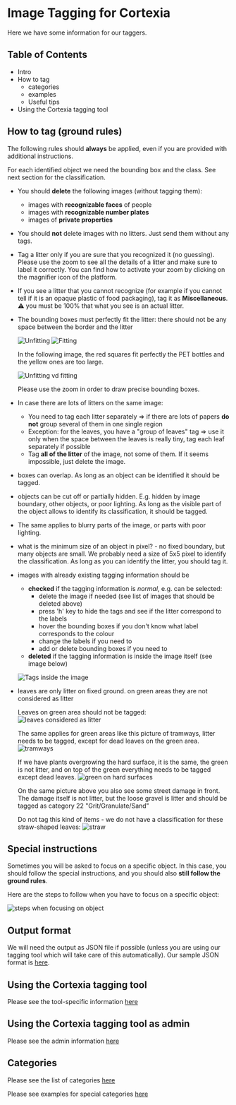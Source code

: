 # Image Tagging for Cortexia

Here we have some information for our taggers.

## Table of Contents

- Intro
- How to tag
  - categories
  - examples
  - Useful tips
- Using the Cortexia tagging tool

## How to tag (ground rules)

The following rules should **always** be applied, even if you are provided with additional instructions.

For each identified object we need the bounding box and the class. See next section for the classification.

- You should **delete** the following images (without tagging them):
  - images with **recognizable faces** of people
  - images with **recognizable number plates**
  - images of **private properties**

- You should **not** delete images with no litters. Just send them without any tags.

- Tag a litter only if you are sure that you recognized it (no guessing). Please use the zoom to see all the details of a litter and make sure to label it correctly. You can find how to activate your zoom by clicking on the magnifier icon of the platform.
- If you see a litter that you cannot recognize (for example if you cannot tell if it is an opaque plastic of food packaging), tag it as **Miscellaneous**. ⚠️ you must be 100% that what you see is an actual litter.

- The bounding boxes must perfectly fit the litter: there should not be any space between the border and the litter

  ![Unfitting](images/unfitting_box.png)  ![Fitting](images/fitting_box.png)

  In the following image, the red squares fit perfectly the PET bottles and the yellow ones are too large.

  ![Unfitting vd fitting](images/sample_labeling.png)

  

  Please use the zoom in order to draw precise bounding boxes.

- In case there are lots of litters on the same image:

  - You need to tag each litter separately => if there are lots of papers **do not** group several of them in one single region
  - Exception: for the leaves, you have a "group of leaves" tag => use it only when the space between the leaves is really tiny, tag each leaf separately if possible
  - Tag **all of the litter** of the image, not some of them. If it seems impossible, just delete the image.

- boxes can overlap. As long as an object can be identified it should be tagged.

- objects can be cut off or partially hidden. E.g. hidden by image boundary, other objects, or poor lighting. As long as the visible part of the object allows to identify its classification, it should be tagged.

- The same applies to blurry parts of the image, or parts with poor lighting. 

- what is the minimum size of an object in pixel? - no fixed boundary, but many objects are small. We probably need a size of 5x5 pixel to identify the classification. As long as you can identify the litter, you should tag it.

- images with already existing tagging information should be 

  - **checked** if the tagging information is *normal*, e.g. can be selected:
    - delete the image if needed (see list of images that should be deleted above)
    - press 'h' key to hide the tags and see if the litter correspond to the labels
    - hover the bounding boxes if you don't know what label corresponds to the colour
    - change the labels if you need to
    - add or delete bounding boxes if you need to
  - **deleted** if the tagging information is inside the image itself (see image below)

  ![Tags inside the image](images/flat_tags.png)

- leaves are only litter on fixed ground. on green areas they are not considered as litter

  Leaves on green area should not be tagged:
  ![leaves considered as litter](images/leaves-litter.png)

  The same applies for green areas like this picture of tramways, litter needs to be tagged, except for dead leaves on the green area. 
  ![tramways](images/tramways.png)

  If we have plants overgrowing the hard surface, it is the same, the green is not litter, and on top of the green everything needs to be tagged except dead leaves. 
  ![green on hard surfaces](images/green-on-hard-surface.png)

  On the same picture above you also see some street damage in front. The damage itself is not litter, but the loose gravel is litter and should be tagged as category 22 "Grit/Granulate/Sand"

  Do not tag this kind of items - we do not have a classification for these straw-shaped leaves: ![straw](images/straw.jpg)

## Special instructions 

Sometimes you will be asked to focus on a specific object. In this case, you should follow the special instructions, and you should also **still follow the ground rules**.

Here are the steps to follow when you have to focus on a specific object:

![steps when focusing on object](images/steps_to_tag.png)

### 

## Output format

We will need the output as JSON file if possible (unless you are using our tagging tool which will take care of this automatically). Our sample JSON format is [here](./cortexia-sample.json).

## Using the Cortexia tagging tool

Please see the tool-specific information [here](tagging-tool.md)

## Using the Cortexia tagging tool as admin

Please see the admin information [here](admin.md)

## Categories

Please see the list of categories [here](./categories.md)

Please see examples for special categories [here](./categories_examples.md)
